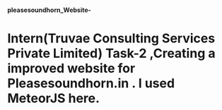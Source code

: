 
#### pleasesoundhorn_Website-
Intern(Truvae Consulting Services Private Limited) Task-2 ,Creating a improved website for Pleasesoundhorn.in .
I used MeteorJS here.
=======

